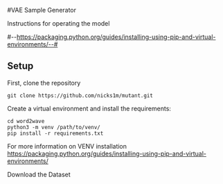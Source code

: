 #VAE Sample Generator

Instructions for operating the model

#--https://packaging.python.org/guides/installing-using-pip-and-virtual-environments/--#


## Setup

First, clone the repository
```clone
git clone https://github.com/nicks1m/mutant.git
```

Create a virtual environment and install the requirements:
```setup
cd word2wave
python3 -m venv /path/to/venv/
pip install -r requirements.txt
```

For more information on VENV installation
https://packaging.python.org/guides/installing-using-pip-and-virtual-environments/

Download the Dataset
